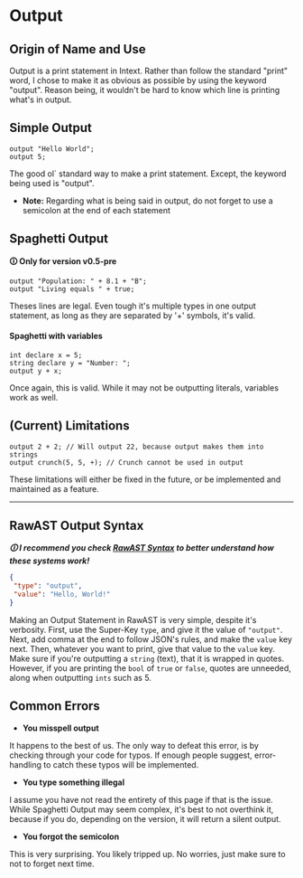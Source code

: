 # Output

## Origin of Name and Use
Output is a print statement in Intext. Rather than follow the standard "print" word, I chose to make it as obvious as possible by using the keyword "output". Reason being, it wouldn't be hard to know which line is printing what's in output.

## Simple Output
``` intext
output "Hello World";
output 5;
```
The good ol` standard way to make a print statement. Except, the keyword being used is "output". 
- **Note:** Regarding what is being said in output, do not forget to use a semicolon at the end of each statement

## Spaghetti Output 
**🛈 Only for version v0.5-pre**

``` intext
output "Population: " + 8.1 + "B";
output "Living equals " + true;
```
Theses lines are legal. Even tough it's multiple types in one output statement, as long as they are separated by '+' symbols, it's valid.

#### Spaghetti with variables
``` intext
int declare x = 5;
string declare y = "Number: ";
output y + x;
```
Once again, this is valid. While it may not be outputting literals, variables work as well.

## (Current) Limitations
``` intext
output 2 + 2; // Will output 22, because output makes them into strings
output crunch(5, 5, +); // Crunch cannot be used in output
```
These limitations will either be fixed in the future, or be implemented and maintained as a feature.

***

## RawAST Output Syntax
***🛈 I recommend you check [RawAST Syntax](https://github.com/Elemnto56/Intextual_File_Lang/wiki/RawText) to better understand how these systems work!***
```JSON
{
 "type": "output",
 "value": "Hello, World!"
}
```
Making an Output Statement in RawAST is very simple, despite it's verbosity. First, use the Super-Key ``type``, and give it the value of ``"output"``. Next, add comma at the end to follow JSON's rules, and make the ``value`` key next. Then, whatever you want to print, give that value to the ``value`` key. Make sure if you're outputting a ``string`` (text), that it is wrapped in quotes. However, if you are printing the ``bool`` of ``true`` or ``false``, quotes are unneeded, along when outputting ``ints`` such as 5.


## Common Errors
- **You misspell output**

It happens to the best of us. The only way to defeat this error, is by checking through your code for typos. If enough people suggest, error-handling to catch these typos will be implemented.

- **You type something illegal**

I assume you have not read the entirety of this page if that is the issue. While Spaghetti Output may seem complex, it's best to not overthink it, because if you do, depending on the version, it will return a silent output.

- **You forgot the semicolon**

This is very surprising. You likely tripped up. No worries, just make sure to not to forget next time.

